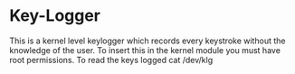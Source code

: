 # Key-Logger
This is a kernel level keylogger which records every keystroke without the knowledge of the user.
To insert this in the kernel module you must have root permissions.
To read the keys logged cat /dev/klg 
